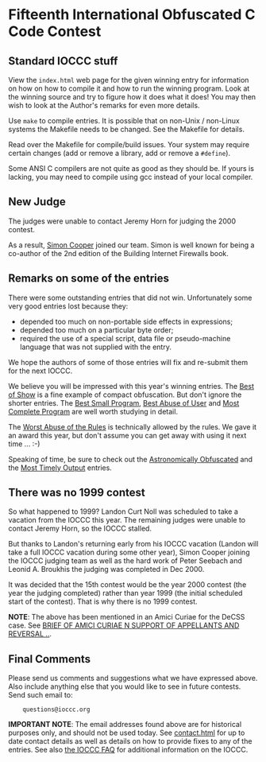 # Fifteenth International Obfuscated C Code Contest


## Standard IOCCC stuff

View the `index.html` web page for the given winning entry for information on how
on how to compile it and how to run the winning program.
Look at the winning source and try to figure how it does what it does!
You may then wish to look at the Author's remarks for even more details.

Use `make` to compile entries.  It is possible that on non-Unix / non-Linux
systems the Makefile needs to be changed.  See the Makefile for details.

Read over the Makefile for compile/build issues.  Your system may
require certain changes (add or remove a library, add or remove a
`#define`).

Some ANSI C compilers are not quite as good as they should be.  If
yours is lacking, you may need to compile using gcc instead of your
local compiler.


## New Judge

The judges were unable to contact Jeremy Horn for judging the 2000 contest.

As a result, [Simon Cooper](http://www.sfik.com/) joined our team.  Simon is
well known for being a co-author of the 2nd edition of the Building Internet
Firewalls book.


## Remarks on some of the entries

There were some outstanding entries that did not win.  Unfortunately
some very good entries lost because they:

- depended too much on non-portable side effects in expressions;
- depended too much on a particular byte order;
- required the use of a special script, data file or pseudo-machine language
that was not supplied with the entry.

We hope the authors of some of those entries will fix and re-submit
them for the next IOCCC.

We believe you will be impressed with this year's winning entries.  The [Best of
Show](jarijyrki/index.html) is a fine example of compact obfuscation. But don't
ignore the shorter entries.  The [Best Small Program](natori/index.html), [Best
Abuse of User](briddlebane/index.html) and [Most Complete Program](tomx/index.html)
are well worth studying in detail.

The [Worst Abuse of the Rules](dlowe/index.html) is technically allowed by the
rules.  We gave it an award this year, but don't assume you can get away with
using it next time ... :-)

Speaking of time, be sure to check out the [Astronomically
Obfuscated](rince/index.html) and the [Most Timely
Output](schneiderwent/index.html) entries.


## There was no 1999 contest

So what happened to 1999?  Landon Curt Noll was scheduled to take a
vacation from the IOCCC this year.  The remaining judges were
unable to contact Jeremy Horn, so the IOCCC stalled.

But thanks to Landon's returning early from his IOCCC vacation (Landon
will take a full IOCCC vacation during some other year), Simon Cooper
joining the IOCCC judging team as well as the hard work of Peter Seebach
and Leonid A. Broukhis the judging was completed in Dec 2000.

It was decided that the 15th contest would be the year 2000 contest
(the year the judging completed) rather than year 1999 (the initial
scheduled start of the contest).  That is why there is no 1999 contest.

**NOTE**: The above has been mentioned in an Amici Curiae for the
DeCSS case.  See [BRIEF OF AMICI CURIAE N SUPPORT OF APPELLANTS AND
REVERSAL ..](https://web.archive.org/web/20231021211330/http://cryptome.org/mpaa-v-2600-bac.htm).


## Final Comments

Please send us comments and suggestions what we have expressed above.
Also include anything else that you would like to see in future contests.
Send such email to:

```
    questions@ioccc.org
```

**IMPORTANT NOTE**: The email addresses found above are for historical
purposes only, and should not be used today.  See
[contact.html](../contact.html) for up to date contact details
as well as details on how to provide fixes to any of the entries.
See also [the IOCCC FAQ](../faq.html) for additional information on the IOCCC.


<!--

    Copyright © 1984-2024 by Landon Curt Noll. All Rights Reserved.

    You are free to share and adapt this file under the terms of this license:

        Creative Commons Attribution-ShareAlike 4.0 International (CC BY-SA 4.0)

    For more information, see:

        https://creativecommons.org/licenses/by-sa/4.0/

-->
